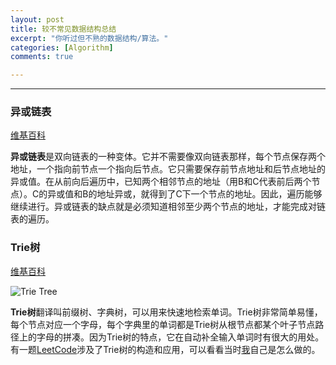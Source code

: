 ```yaml
---
layout: post
title: 较不常见数据结构总结
excerpt: "你听过但不熟的数据结构/算法。"
categories: [Algorithm]
comments: true

---
```


---

### 异或链表

[维基百科]([https://zh.wikipedia.org/wiki/%E5%BC%82%E6%88%96%E9%93%BE%E8%A1%A8](https://zh.wikipedia.org/wiki/异或链表))

**异或链表**是双向链表的一种变体。它并不需要像双向链表那样，每个节点保存两个地址，一个指向前节点一个指向后节点。它只需要保存前节点地址和后节点地址的异或值。在从前向后遍历中，已知两个相邻节点的地址（用B和C代表前后两个节点）。C的异或值和B的地址异或，就得到了C下一个节点的地址。因此，遍历能够继续进行。异或链表的缺点就是必须知道相邻至少两个节点的地址，才能完成对链表的遍历。



### Trie树

[维基百科](https://zh.wikipedia.org/wiki/Trie)

![Trie Tree](https://two2er.github.io/img/unusual_algo/trie_tree.png)

**Trie树**翻译叫前缀树、字典树，可以用来快速地检索单词。Trie树非常简单易懂，每个节点对应一个字母，每个字典里的单词都是Trie树从根节点都某个叶子节点路径上的字母的拼凑。因为Trie树的特点，它在自动补全输入单词时有很大的用处。有一题[LeetCode](<https://leetcode.com/problems/stream-of-characters/>)涉及了Trie树的构造和应用，可以看看当时[我](https://leetcode.com/problems/stream-of-characters/discuss/379232/Python-Trie-Tree.-easy-to-understand)自己是怎么做的。



